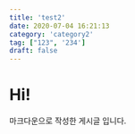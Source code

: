 ```yaml
---
title: 'test2'
date: 2020-07-04 16:21:13
category: 'category2'
tag: ["123", '234']
draft: false
---
```

    
# Hi!
    
마크다운으로 작성한 게시글 입니다.
